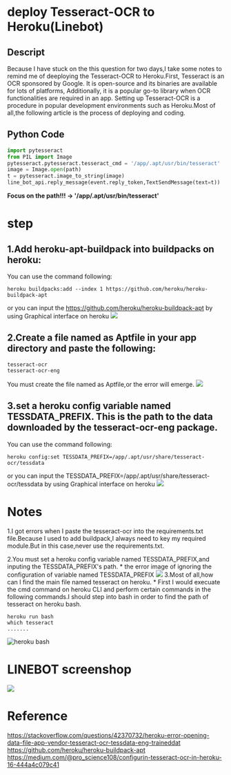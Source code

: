 deploy Tesseract-OCR to Heroku(Linebot)
==== 

Descript
-------

Because I have stuck on the this question for two days,I take some notes to remind me of deeploying the Tesseract-OCR to Heroku.First, Tesseract is an OCR sponsored by Google. It is open-source and its binaries are available for lots of platforms, Additionally, it is a popular go-to library when OCR functionalities are required in an app. Setting up Tesseract-OCR is a procedure in popular development environments such as Heroku.Most of all,the following article is the process of deploying and coding.

Python Code
-------

```python
import pytesseract
from PIL import Image
pytesseract.pytesseract.tesseract_cmd = '/app/.apt/usr/bin/tesseract'
image = Image.open(path)
t = pytesseract.image_to_string(image)
line_bot_api.reply_message(event.reply_token,TextSendMessage(text=t))
```

**Focus on the path!!! -> '/app/.apt/usr/bin/tesseract'**

step
==== 

1.Add heroku-apt-buildpack into buildpacks on heroku:
-------
You can use the command following:
```
heroku buildpacks:add --index 1 https://github.com/heroku/heroku-buildpack-apt
```
or you can input the https://github.com/heroku/heroku-buildpack-apt by using Graphical interface on heroku
![](https://i.imgur.com/GNJGqWt.jpg"step3")



2.Create a file named as Aptfile in your app directory and paste the following:
-------
```
tesseract-ocr
tesseract-ocr-eng
```
You must create the file named as Aptfile,or the error will emerge.
![](https://i.imgur.com/dAfw6XC.jpg"step2")

3.set a heroku config variable named TESSDATA_PREFIX. This is the path to the data downloaded by the tesseract-ocr-eng package.
-------
You can use the command following:

```
heroku config:set TESSDATA_PREFIX=/app/.apt/usr/share/tesseract-ocr/tessdata
```
or you can input the TESSDATA_PREFIX=/app/.apt/usr/share/tesseract-ocr/tessdata by using Graphical interface on heroku
![](https://i.imgur.com/SrYlCC8.jpg"step3")

Notes
====

1.I got errors when I paste the tesseract-ocr into the requirements.txt file.Because I used to add buildpack,I always need to key my  required module.But in this case,never use the requirements.txt.
      
2.You must set a heroku config variable named TESSDATA_PREFIX,and inputing the TESSDATA_PREFIX's path.
      * the error image of ignoring the configuration of variable named TESSDATA_PREFIX
![](https://i.imgur.com/lIPGDWN.jpg"variable")
3.Most of all,how can I find the main file named tesseract on heroku.
      * First I would execuate the cmd command on heroku CLI and perform certain commands in the following commands.I should step into bash in order to find the path of tesseract on heroku bash.

```
heroku run bash
which tesseract
.......
```

![](https://i.imgur.com/l8YbsmS.jpg "heroku bash")

LINEBOT screenshop
====
![](https://i.imgur.com/RkQOeih.jpg"LINEBOT")

Reference
====
https://stackoverflow.com/questions/42370732/heroku-error-opening-data-file-app-vendor-tesseract-ocr-tessdata-eng-traineddat
<br>https://github.com/heroku/heroku-buildpack-apt
<br>https://medium.com/@pro_science108/configurin-tesseract-ocr-in-heroku-16-444a4c079c41



















